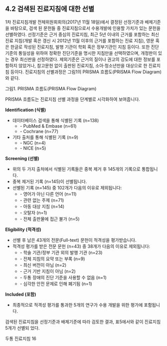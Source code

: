 ## 4.2 검색된 진료지침에 대한 선별
1차 진료지침개발 전체위원회회의(2017년 11월 18일)에서 결정된 선정기준과 배제기준을 바탕으로, 검색 된 문헌들 중 진료지침으로서 수용개발에 인용할 가치가 있는 문헌을 선별하였다. 선정기준은 근거 중심의 진료지침, 최근 5년 이내의 근거를 포함하는 최신 진료 지침(개발 혹은 갱신 시 2012년 11월 이후의 근거를 포함하는 진료 지침), 영문 혹은 한글로 작성된 진료지침, 발행 기관이 학회 혹은 정부기관인 지침 등이다. 또한 진단기준의 통일성을 위하여 정확한 진단기준을 명시한 지침만을 선택하였으며, 개정판이 있는 경우 최신판을 선정하였다. 제외기준은 근거의 질이나 권고의 강도에 대한 정보를 포함하지 않았거나, 참고문헌 없이 출판된 진료지침, 소아·청소년만을 대상으로 한 진료지침 등이다. 진료지침의 선별과정은 그림1의 PRISMA 흐름도(PRISMA Flow Diagram)와 같다.

그림1. PRISMA 흐름도(PRISMA Flow Diagram)

PRISMA 흐름도는 진료지침 선별 과정을 단계별로 시각화하여 보여줍니다.

**Identification (식별)**
*   데이터베이스 검색을 통해 식별된 기록 (n=138)
    *   \- PubMed & Embase (n=61)
    *   \- Cochrane (n=77)
*   기타 출처를 통해 식별된 기록 (n=9)
    *   \- NGC (n=4)
    *   \- NICE (n=5)

**Screening (선별)**
*   위의 두 가지 출처에서 식별된 기록들은 중복 제거 후 145개의 기록으로 통합됩니다.
*   중복 제거된 기록 (n=145)이 선별됩니다.
*   선별된 기록 (n=145) 중 102개가 다음의 이유로 제외됩니다:
    *   \- 영어가 아닌 다른 언어 (n=11)
    *   \- 관련 없는 주제 (n=71)
    *   \- 아동 대상 지침 (n=14)
    *   \- 오탈자 (n=1)
    *   \- 전체 출판물에 접근 불가 (n=5)

**Eligibility (적격성)**
*   선별 후 남은 43개의 전문(Full-text) 문헌이 적격성을 평가받습니다.
*   적격성 평가를 받은 전문 문헌 (n=43) 중 38개가 다음의 이유로 제외됩니다:
    *   \- 학술 기관/정부 기관 외의 발행 기관 (n=23)
    *   \- 전체 지침의 요약 또는 부록 (n=9)
    *   \- 최신 버전이 아님 (n=2)
    *   \- 근거 기반 지침이 아님 (n=2)
    *   \- 두통 장애의 진단 기준을 사용할 수 없음 (n=1)
    *   \- 심각한 안전 문제로 인해 폐기됨 (n=1)

**Included (포함)**
*   최종적으로 적격성 평가를 통과한 5개의 연구가 수용 개발을 위한 평가에 포함됩니다.

검색된 진료지침을 선정기준과 배제기준에 따라 검토한 결과, 표5에서와 같이 진료지침 5개가 선별되 었다.

두통 진료지침
<PAGE>16